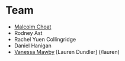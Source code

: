 # Team

* [Malcolm Choat](/malcolm)
* Rodney Ast
* Rachel Yuen Collingridge
* Daniel Hanigan
* [Vanessa Mawby](/vanessa)
[Lauren Dundler] (/lauren) 
